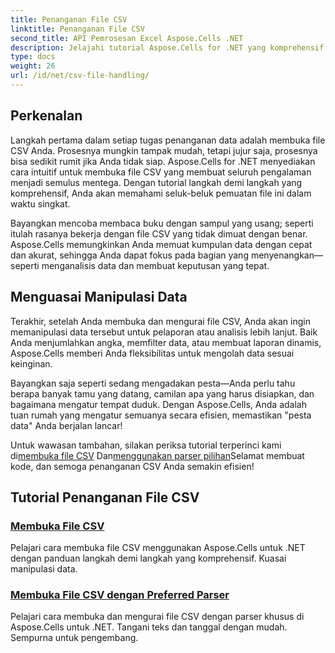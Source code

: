 ```yaml
---
title: Penanganan File CSV
linktitle: Penanganan File CSV
second_title: API Pemrosesan Excel Aspose.Cells .NET
description: Jelajahi tutorial Aspose.Cells for .NET yang komprehensif tentang penanganan file CSV, termasuk membuka, mengurai, dan memanipulasi data dengan mudah dan efisien.
type: docs
weight: 26
url: /id/net/csv-file-handling/
---
```

## Perkenalan

Langkah pertama dalam setiap tugas penanganan data adalah membuka file CSV Anda. Prosesnya mungkin tampak mudah, tetapi jujur saja, prosesnya bisa sedikit rumit jika Anda tidak siap. Aspose.Cells for .NET menyediakan cara intuitif untuk membuka file CSV yang membuat seluruh pengalaman menjadi semulus mentega. Dengan tutorial langkah demi langkah yang komprehensif, Anda akan memahami seluk-beluk pemuatan file ini dalam waktu singkat. 

Bayangkan mencoba membaca buku dengan sampul yang usang; seperti itulah rasanya bekerja dengan file CSV yang tidak dimuat dengan benar. Aspose.Cells memungkinkan Anda memuat kumpulan data dengan cepat dan akurat, sehingga Anda dapat fokus pada bagian yang menyenangkan—seperti menganalisis data dan membuat keputusan yang tepat. 

## Menguasai Manipulasi Data 

Terakhir, setelah Anda membuka dan mengurai file CSV, Anda akan ingin memanipulasi data tersebut untuk pelaporan atau analisis lebih lanjut. Baik Anda menjumlahkan angka, memfilter data, atau membuat laporan dinamis, Aspose.Cells memberi Anda fleksibilitas untuk mengolah data sesuai keinginan.

Bayangkan saja seperti sedang mengadakan pesta—Anda perlu tahu berapa banyak tamu yang datang, camilan apa yang harus disiapkan, dan bagaimana mengatur tempat duduk. Dengan Aspose.Cells, Anda adalah tuan rumah yang mengatur semuanya secara efisien, memastikan "pesta data" Anda berjalan lancar! 

 Untuk wawasan tambahan, silakan periksa tutorial terperinci kami di[membuka file CSV](./csv-file-opening-csv-files/) Dan[menggunakan parser pilihan](./csv-file-opening-csv-files-with-preferred-parser/)Selamat membuat kode, dan semoga penanganan CSV Anda semakin efisien!


## Tutorial Penanganan File CSV
### [Membuka File CSV](./csv-file-opening-csv-files/)
Pelajari cara membuka file CSV menggunakan Aspose.Cells untuk .NET dengan panduan langkah demi langkah yang komprehensif. Kuasai manipulasi data.
### [Membuka File CSV dengan Preferred Parser](./csv-file-opening-csv-files-with-preferred-parser/)
Pelajari cara membuka dan mengurai file CSV dengan parser khusus di Aspose.Cells untuk .NET. Tangani teks dan tanggal dengan mudah. Sempurna untuk pengembang.
